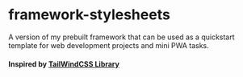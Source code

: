 # framework-stylesheets
<p>
  A version of my prebuilt framework that can be used as a quickstart template for web development projects and mini PWA tasks.
</p>
<h4> Inspired by
  <a href="https://tailwindcss.com/" target="_blank">TailWindCSS Library</a>
</h4>
